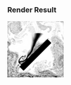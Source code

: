 ### Render Result

<!-- [watch the video](./result/0001-0400.mp4) -->

[![Watch the video](./result/preview.png)](./result/0001-0800.mp4)
